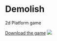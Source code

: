 # Demolish
2d Platform game

[Download the game](https://github.com/TrueFengTingGuo/Demolish/releases/tag/v0.1.2)
![](https://github.com/TrueFengTingGuo/Demolish/blob/main/Game%20Demo/Game_demo.gif)


